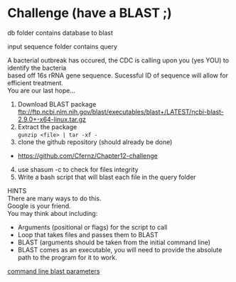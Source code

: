 # Challenge (have a BLAST ;)

db folder contains database to blast  
  

input sequence folder contains query  

A bacterial outbreak has occured, the CDC is calling upon you (yes YOU) to identify the bacteria  
based off 16s rRNA gene sequence. Sucessful ID of sequence will allow for efficient treatment.  
You are our last hope...  


1. Download BLAST package  
	ftp://ftp.ncbi.nlm.nih.gov/blast/executables/blast+/LATEST/ncbi-blast-2.9.0+-x64-linux.tar.gz  
2. Extract the package  
	`gunzip <file> | tar -xf -`  
3. clone the github repository  (should already be done)  
  * https://github.com/Cfernz/Chapter12-challenge  
4. use shasum -c to check for files integrity  
5. Write a bash script that will blast each file in the query folder  



HINTS  
There are many ways to do this.  
Google is your friend.  
You may think about including:  
  * Arguments (positional or flags) for the script to call  
  * Loop that takes files and passes them to BLAST  
  * BLAST (arguments should be taken from the initial command line)  
  * BLAST comes as an executable, you will need to provide the absolute path to the program for it to work.  



[command line blast parameters](https://www.ncbi.nlm.nih.gov/books/NBK279684/)
